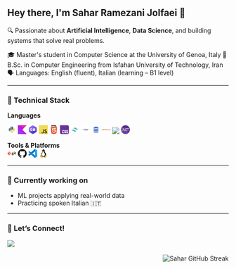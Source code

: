 ## Hey there, I'm Sahar Ramezani Jolfaei 👋

🔍 Passionate about **Artificial Intelligence**, **Data Science**, and building systems that solve real problems.

🎓 Master's student in Computer Science at the University of Genoa, Italy
🧠 B.Sc. in Computer Engineering from Isfahan University of Technology, Iran  
🗣️ Languages: English (fluent), Italian (learning – B1 level)

---

### 💼 Technical Stack

**Languages**  

<code><img height="20" src="https://raw.githubusercontent.com/github/explore/main/topics/python/python.png" /></code>
<code><img height="20" src="https://raw.githubusercontent.com/github/explore/main/topics/kotlin/kotlin.png" /></code>
<code><img height="20" src="https://raw.githubusercontent.com/github/explore/main/topics/csharp/csharp.png" /></code>
<code><img height="20" src="https://raw.githubusercontent.com/github/explore/main/topics/javascript/javascript.png" /></code>
<code><img height="20" src="https://raw.githubusercontent.com/github/explore/main/topics/html/html.png" /></code>
<code><img height="20" src="https://raw.githubusercontent.com/github/explore/main/topics/css/css.png" /></code>
<code><img height="20" src="https://raw.githubusercontent.com/github/explore/main/topics/tailwind/tailwind.png" /></code>
<code><img height="20" src="https://raw.githubusercontent.com/github/explore/main/topics/jquery/jquery.png" /></code>
<code><img height="20" src="https://raw.githubusercontent.com/github/explore/main/topics/sql/sql.png" /></code>
<code><img height="20" src="https://raw.githubusercontent.com/github/explore/main/topics/oracle/oracle.png" /></code>
<code><img height="20" src="https://raw.githubusercontent.com/github/explore/main/topics/microsoft-sql-server/microsoft-sql-server.png" /></code>
<code><img height="20" src="https://raw.githubusercontent.com/github/explore/main/topics/dotnet/dotnet.png" /></code>

**Tools & Platforms**  
<code><img height="20" src="https://raw.githubusercontent.com/github/explore/main/topics/git/git.png" /></code>
<code><img height="20" src="https://raw.githubusercontent.com/github/explore/main/topics/github/github.png" /></code>
<code><img height="20" src="https://raw.githubusercontent.com/github/explore/main/topics/visual-studio-code/visual-studio-code.png" /></code>
<code><img height="20" src="https://raw.githubusercontent.com/github/explore/main/topics/linux/linux.png" /></code>

---

### 🌱 Currently working on
- ML projects applying real-world data
- Practicing spoken Italian 🇮🇹

---

### 🔗 Let’s Connect!
<p>
  <a href="https://www.linkedin.com/in/sahar-ramezani-jolfaei/">
    <img src="https://img.icons8.com/color/48/linkedin.png" height="40" />
  </a>
</p>

<p align="right">
  <img src="https://github-readme-streak-stats.herokuapp.com/?user=SaharRamezani&" alt="Sahar GitHub Streak" />
</p>
